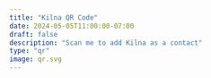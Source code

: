 ```yaml
---
title: "Kilna QR Code"
date: 2024-05-05T11:00:00-07:00
draft: false
description: "Scan me to add Kilna as a contact"
type: "qr"
image: qr.svg
---
```

